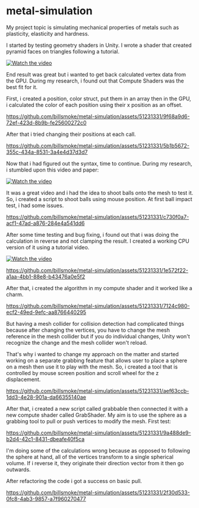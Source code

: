 # metal-simulation

My project topic is simulating mechanical properties of metals such as plasticity, elasticity and hardness. 

I started by testing geometry shaders in Unity. I wrote a shader that created pyramid faces on triangles following a tutorial.

[![Watch the video](https://img.youtube.com/vi/7C-mA08mp8o/0.jpg)](https://www.youtube.com/watch?v=7C-mA08mp8o)

End result was great but i wanted to get back calculated vertex data from the GPU. During my research, i found out that Compute Shaders was the best fit for it.

First, i created a position, color struct, put them in an array then in the GPU, i calculated the color of each position using their x position as an offset.

https://github.com/biIIsmoke/metal-simulation/assets/51231331/9f68a9d6-72ef-423d-8b9b-fe25600272c0

After that i tried changing their positions at each call.

https://github.com/biIIsmoke/metal-simulation/assets/51231331/5b1b5672-355c-434a-8531-3a4e4d37d3d7

Now that i had figured out the syntax, time to continue. During my research, i stumbled upon this video and paper:

[![Watch the video](https://img.youtube.com/vi/m7js12tGFVA/0.jpg)](https://www.youtube.com/watch?v=m7js12tGFVA)

It was a great video and i had the idea to shoot balls onto the mesh to test it. So, i created a script to shoot balls using mouse position. At first ball impact test, i had some issues.

https://github.com/biIIsmoke/metal-simulation/assets/51231331/c730f0a7-acf1-47ad-a876-284e4a541dd6

After some time testing and bug fixing, i found out that i was doing the calculation in reverse and not clamping the result. I created a working CPU version of it using a tutorial video.

[![Watch the video](https://img.youtube.com/vi/-dsRIyzAcqg/0.jpg)](https://www.youtube.com/watch?v=-dsRIyzAcqg)

https://github.com/biIIsmoke/metal-simulation/assets/51231331/1e572f22-a1aa-4bb1-88e8-b43476a0e5f2

After that, i created the algorithm in my compute shader and it worked like a charm.

https://github.com/biIIsmoke/metal-simulation/assets/51231331/7124c980-ecf2-49ed-9efc-aa8766440295

But having a mesh collider for collision detection had complicated things because after changing the vertices, you have to change the mesh reference in the mesh collider but if you do individual changes, Unity won't recognize the change and the mesh collider won't reload.

That's why i wanted to change my approach on the matter and started working on a separate grabbing feature that allows user to place a sphere on a mesh then use it to play with the mesh. So, i created a tool that is controlled by mouse screen position and scroll wheel for the z displacement.

https://github.com/biIIsmoke/metal-simulation/assets/51231331/aef63ccb-1dd3-4e28-901a-da66355140ae

After that, i created a new script called grabbable then connected it with a new compute shader called GrabShader. My aim is to use the sphere as a grabbing tool to pull or push vertices to modify the mesh. First test:

https://github.com/biIIsmoke/metal-simulation/assets/51231331/9a488de9-b2d4-42c1-8431-dbeafe40f5ca

I'm doing some of the calculations wrong because as opposed to following the sphere at hand, all of the vertices transform to a single spherical volume. If i reverse it, they originate their direction vector from it then go outwards.

After refactoring the code i got a success on basic pull.

https://github.com/biIIsmoke/metal-simulation/assets/51231331/2f30d533-0fc8-4ab3-9857-a7f960270477








